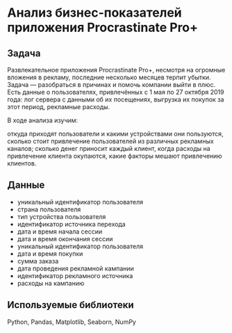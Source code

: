 # Анализ бизнес-показателей приложения Procrastinate Pro+
## Задача
Развлекательное приложения Procrastinate Pro+, несмотря на огромные вложения в рекламу, последние несколько месяцев терпит убытки. Задача — разобраться в причинах и помочь компании выйти в плюс. Есть данные о пользователях, привлечённых с 1 мая по 27 октября 2019 года: лог сервера с данными об их посещениях, выгрузка их покупок за этот период, рекламные расходы.

В ходе анализа изучим:

откуда приходят пользователи и какими устройствами они пользуются,
сколько стоит привлечение пользователей из различных рекламных каналов;
сколько денег приносит каждый клиент,
когда расходы на привлечение клиента окупаются,
какие факторы мешают привлечению клиентов.
## Данные
- уникальный идентификатор пользователя
- страна пользователя
- тип устройства пользователя
- идентификатор источника перехода
- дата и время начала сессии
- дата и время окончания сессии
- уникальный идентификатор пользователя
- дата и время покупки
- сумма заказа
- дата проведения рекламной кампании
- идентификатор рекламного источника
- расходы на  кампанию
## Используемые библиотеки
Python, Pandas, Matplotlib, Seaborn, NumPy
